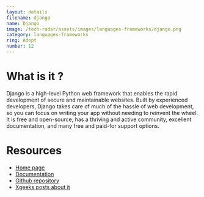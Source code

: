 ```yaml
---
layout: details
filename: django
name: Django
image: /tech-radar/assets/images/languages-frameworks/django.png
category: languages-frameworks
ring: Adopt
number: 12
---
```


# What is it ?
Django is a high-level Python web framework that enables the rapid development of secure and maintainable websites. Built by experienced developers, Django takes care of much of the hassle of web development, so you can focus on writing your app without needing to reinvent the wheel. It is free and open-source, has a thriving and active community, excellent documentation, and many free and paid-for support options. 



# Resources
- [Home page](https://www.djangoproject.com/)
- [Documentation](https://docs.djangoproject.com/en/3.2/)
- [Github repository](https://github.com/django/django)
- [Xgeeks posts about it](https://medium.com/xgeeks/tagged/django)

